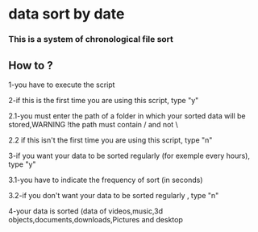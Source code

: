# data sort by date
### This is a system of chronological file sort

## How to ?
1-you have to execute the script

2-if this is the first time you are using this script, type "y"

2.1-you must enter the path of a folder in which your sorted data will be stored,WARNING !the path must contain / and not \

2.2 if this isn't the first time you are using this script, type "n"

3-if you want your data to be sorted regularly (for exemple every hours), type "y"

3.1-you have to indicate the frequency of sort (in seconds)

3.2-if you don't want your data to be sorted regularly , type "n"

4-your data is sorted  (data of videos,music,3d objects,documents,downloads,Pictures and desktop

